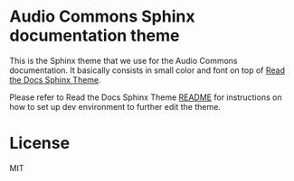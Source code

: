 # Audio Commons Sphinx documentation theme

This is the Sphinx theme that we use for the Audio Commons documentation.
It basically consists in small color and font on top of [Read the Docs Sphinx Theme](https://github.com/snide/sphinx_rtd_theme/blob/master/README.rst).

Please refer to Read the Docs Sphinx Theme [README](https://github.com/snide/sphinx_rtd_theme/blob/master/README.rst) for instructions on how to set up dev environment to further edit the theme.

# License
MIT
